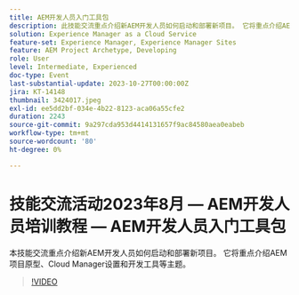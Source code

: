 ```yaml
---
title: AEM开发人员入门工具包
description: 此技能交流重点介绍新AEM开发人员如何启动和部署新项目。 它将重点介绍AEM项目原型、Cloud Manager设置和开发工具等主题。
solution: Experience Manager as a Cloud Service
feature-set: Experience Manager, Experience Manager Sites
feature: AEM Project Archetype, Developing
role: User
level: Intermediate, Experienced
doc-type: Event
last-substantial-update: 2023-10-27T00:00:00Z
jira: KT-14148
thumbnail: 3424017.jpeg
exl-id: ee5dd2bf-034e-4b22-8123-aca06a55cfe2
duration: 2243
source-git-commit: 9a297cda953d4414131657f9ac84580aea0eabeb
workflow-type: tm+mt
source-wordcount: '80'
ht-degree: 0%

---
```


# 技能交流活动2023年8月 — AEM开发人员培训教程 — AEM开发人员入门工具包

本技能交流重点介绍新AEM开发人员如何启动和部署新项目。 它将重点介绍AEM项目原型、Cloud Manager设置和开发工具等主题。

>[!VIDEO](https://video.tv.adobe.com/v/3424017/?learn=on)
